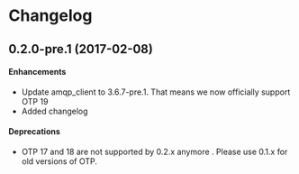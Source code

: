 # Changelog

## 0.2.0-pre.1 (2017-02-08)

#### Enhancements

- Update amqp\_client to 3.6.7-pre.1. That means we now officially support OTP 19
- Added changelog

#### Deprecations

- OTP 17 and 18 are not supported by 0.2.x anymore . Please use 0.1.x for old versions of OTP.

